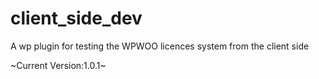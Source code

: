 # client_side_dev
A wp plugin for testing the WPWOO licences system from the client side

~Current Version:1.0.1~

